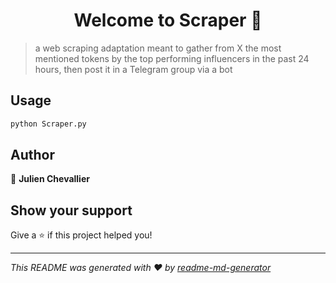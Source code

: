 <h1 align="center">Welcome to Scraper 👋</h1>
<p>
</p>

> a web scraping adaptation meant to gather from X the most mentioned tokens by the top performing influencers in the past 24 hours, then post it in a Telegram group via a bot

## Usage

```sh
python Scraper.py
```

## Author

👤 **Julien Chevallier**


## Show your support

Give a ⭐️ if this project helped you!

***
_This README was generated with ❤️ by [readme-md-generator](https://github.com/kefranabg/readme-md-generator)_